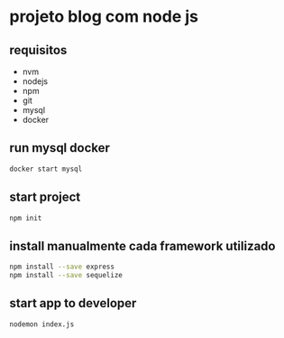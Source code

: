 # projeto blog com node js

## requisitos

- nvm
- nodejs
- npm
- git
- mysql
- docker

## run mysql docker

```bash
docker start mysql
```

## start project

```bash
npm init
```

## install manualmente cada framework utilizado

```bash
npm install --save express
npm install --save sequelize
```

## start app to developer

```bash
nodemon index.js
```
